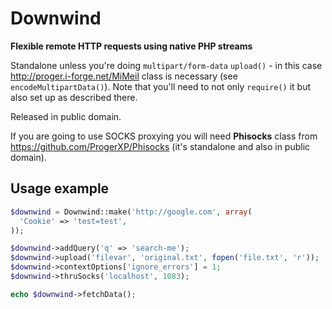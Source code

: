 # Downwind
**Flexible remote HTTP requests using native PHP streams**

Standalone unless you're doing `multipart/form-data` `upload()` - in this case
http://proger.i-forge.net/MiMeil class is necessary (see `encodeMultipartData()`).
Note that you'll need to not only `require()` it but also set up as described there.

Released in public domain.

If you are going to use SOCKS proxying you will need **Phisocks** class from
https://github.com/ProgerXP/Phisocks (it's standalone and also in public domain).

## Usage example

```PHP
$downwind = Downwind::make('http://google.com', array(
  'Cookie' => 'test=test',
));

$downwind->addQuery('q' => 'search-me');
$downwind->upload('filevar', 'original.txt', fopen('file.txt', 'r'));
$downwind->contextOptions['ignore_errors'] = 1;
$downwind->thruSocks('localhost', 1083);

echo $downwind->fetchData();
```
